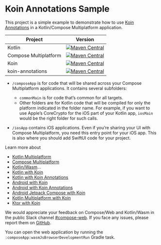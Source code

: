 # Koin Annotations Sample

This project is a simple example to demonstrate how to
use [Koin Annotations](https://github.com/InsertKoinIO/koin-annotations) in a Kotlin/Compose
Multiplatform application.

| Project               |                                                                                        Version                                                                                         |
|-----------------------|:--------------------------------------------------------------------------------------------------------------------------------------------------------------------------------------:|
| Kotlin                |                                 [![Maven Central](https://img.shields.io/badge/Kotlin-2.0.20-blue.svg?style=flat&logo=kotlin)](https://kotlinlang.org)                                 |
| Compose Multiplatform | [![Maven Central](https://img.shields.io/maven-central/v/org.jetbrains.compose/compose-gradle-plugin)](https://mvnrepository.com/artifact/org.jetbrains.compose/compose-gradle-plugin) |
| Koin                  |                    [![Maven Central](https://img.shields.io/maven-central/v/io.insert-koin/koin-core)](https://mvnrepository.com/artifact/io.insert-koin/koin-bom)                     |
| koin-annotations      |             [![Maven Central](https://img.shields.io/maven-central/v/io.insert-koin/koin-annotations)](https://mvnrepository.com/artifact/io.insert-koin/koin-annotations)             |

* `/composeApp` is for code that will be shared across your Compose Multiplatform applications.
  It contains several subfolders:
    - `commonMain` is for code that’s common for all targets.
    - Other folders are for Kotlin code that will be compiled for only the platform indicated in the
      folder name.
      For example, if you want to use Apple’s CoreCrypto for the iOS part of your Kotlin app,
      `iosMain` would be the right folder for such calls.

* `/iosApp` contains iOS applications. Even if you’re sharing your UI with Compose Multiplatform,
  you need this entry point for your iOS app. This is also where you should add SwiftUI code for
  your project.

Learn more
about 
- [Kotlin Multiplatform](https://www.jetbrains.com/help/kotlin-multiplatform-dev/get-started.html)
- [Compose Multiplatform](https://github.com/JetBrains/compose-multiplatform/#compose-multiplatform)
- [Kotlin/Wasm](https://kotl.in/wasm/)…
- [Kotlin with Koin](https://insert-koin.io/docs/quickstart/kotlin)
- [Kotlin with Koin Annotations](https://insert-koin.io/docs/quickstart/kotlin-annotations)
- [Android with Koin](https://insert-koin.io/docs/quickstart/android-viewmodel)
- [Android with Koin Annotations](https://insert-koin.io/docs/quickstart/android-annotations)
- [Android Jetpack Compose with Koin](https://insert-koin.io/docs/quickstart/android-compose)
- [Kotlin Multiplatform with Koin](https://insert-koin.io/docs/quickstart/kmp)
- [Ktor with Koin](https://insert-koin.io/docs/quickstart/ktor)
 
We would appreciate your feedback on Compose/Web and Kotlin/Wasm in the public Slack
channel [#compose-web](https://slack-chats.kotlinlang.org/c/compose-web).
If you face any issues, please report them
on [GitHub](https://github.com/JetBrains/compose-multiplatform/issues).

You can open the web application by running the `:composeApp:wasmJsBrowserDevelopmentRun` Gradle
task.